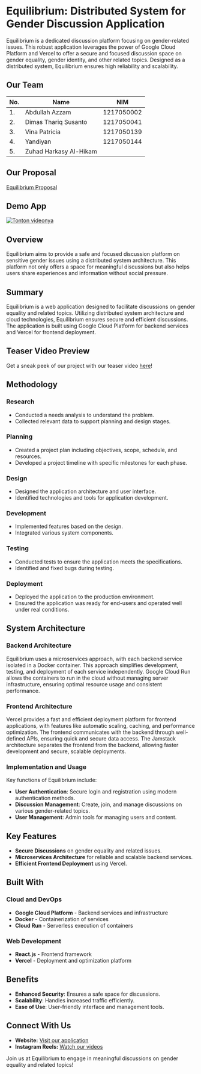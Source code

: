 # Equilibrium: Distributed System for Gender Discussion Application

Equilibrium is a dedicated discussion platform focusing on gender-related issues. This robust application leverages the power of Google Cloud Platform and Vercel to offer a secure and focused discussion space on gender equality, gender identity, and other related topics. Designed as a distributed system, Equilibrium ensures high reliability and scalability.

## Our Team 

| No. | Name                   | NIM        |
| --- | ---------------------- | ---------- |
| 1.  | Abdullah Azzam         |1217050002|
| 2.  | Dimas Thariq Susanto   |1217050041|
| 3.  | Vina Patricia          |1217050139|
| 4.  | Yandiyan               |1217050144|
| 5.  | Zuhad Harkasy Al-Hikam |            |

## Our Proposal
[Equilibrium Proposal](https://github.com/spicynoon/equilibrium/blob/main/Sistem%20Terdistribusii%5B1%5D.pdf)

## Demo App
[![Tonton videonya](https://static-cse.canva.com/blob/1612698/1600w-wK95f3XNRaM.jpg)](https://youtu.be/HHi-yALimoA)

## Overview

Equilibrium aims to provide a safe and focused discussion platform on sensitive gender issues using a distributed system architecture. This platform not only offers a space for meaningful discussions but also helps users share experiences and information without social pressure.

## Summary

Equilibrium is a web application designed to facilitate discussions on gender equality and related topics. Utilizing distributed system architecture and cloud technologies, Equilibrium ensures secure and efficient discussions. The application is built using Google Cloud Platform for backend services and Vercel for frontend deployment.

## Teaser Video Preview

Get a sneak peek of our project with our teaser video [here](https://www.instagram.com/reel/C7CYUxGRXTV/?igsh=aGI2bTIydWRla2Zq)!

## Methodology

### Research

- Conducted a needs analysis to understand the problem.
- Collected relevant data to support planning and design stages.

### Planning

- Created a project plan including objectives, scope, schedule, and resources.
- Developed a project timeline with specific milestones for each phase.

### Design

- Designed the application architecture and user interface.
- Identified technologies and tools for application development.

### Development

- Implemented features based on the design.
- Integrated various system components.

### Testing

- Conducted tests to ensure the application meets the specifications.
- Identified and fixed bugs during testing.

### Deployment

- Deployed the application to the production environment.
- Ensured the application was ready for end-users and operated well under real conditions.

## System Architecture

### Backend Architecture

Equilibrium uses a microservices approach, with each backend service isolated in a Docker container. This approach simplifies development, testing, and deployment of each service independently. Google Cloud Run allows the containers to run in the cloud without managing server infrastructure, ensuring optimal resource usage and consistent performance.

### Frontend Architecture

Vercel provides a fast and efficient deployment platform for frontend applications, with features like automatic scaling, caching, and performance optimization. The frontend communicates with the backend through well-defined APIs, ensuring quick and secure data access. The Jamstack architecture separates the frontend from the backend, allowing faster development and secure, scalable deployments.

### Implementation and Usage

Key functions of Equilibrium include:

- **User Authentication**: Secure login and registration using modern authentication methods.
- **Discussion Management**: Create, join, and manage discussions on various gender-related topics.
- **User Management**: Admin tools for managing users and content.

## Key Features

- **Secure Discussions** on gender equality and related issues.
- **Microservices Architecture** for reliable and scalable backend services.
- **Efficient Frontend Deployment** using Vercel.

## Built With

### Cloud and DevOps

- **Google Cloud Platform** - Backend services and infrastructure
- **Docker** - Containerization of services
- **Cloud Run** - Serverless execution of containers

### Web Development

- **React.js** - Frontend framework
- **Vercel** - Deployment and optimization platform

## Benefits

- **Enhanced Security**: Ensures a safe space for discussions.
- **Scalability**: Handles increased traffic efficiently.
- **Ease of Use**: User-friendly interface and management tools.

## Connect With Us

- **Website:** [Visit our application](https://example.com/)
- **Instagram Reels:** [Watch our videos](https://www.instagram.com/reel/C7CYUxGRXTV/?igsh=aGI2bTIydWRla2Zq)

Join us at Equilibrium to engage in meaningful discussions on gender equality and related topics!
